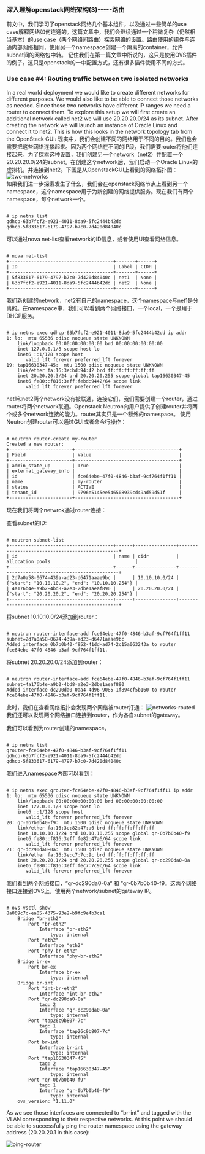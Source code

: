 ### 深入理解openstack网络架构(3)-----路由
前文中，我们学习了openstack网络几个基本组件，以及通过一些简单的use case解释网络如何连通的。这篇文章中，我们会继续通过一个稍微复杂（仍然相当基本）的use case（两个网络间路由）探索网络的设置。路由使用的组件与连通内部网络相同，使用另一个namespace创建一个隔离的container，允许subnet间的网络包中转。
记住我们在第一篇文章中所说的，这只是使用OVS插件的例子。这只是openstack的一中配置方式，还有很多插件使用不同的方式。

### Use case #4: Routing traffic between two isolated networks  
In a real world deployment we would like to create different networks for different purposes. We would also like to be able to connect those networks as needed. Since those two networks have different IP ranges we need a router to connect them. To explore this setup we will first create an additional network called net2 we will use 20.20.20.0/24 as its subnet. After creating the network we will launch an instance of Oracle Linux and connect it to net2. This is how this looks in the network topology tab from the OpenStack GUI:
现实中，我们会创建不同的网络用于不同的目的。我们也会需要把这些网络连接起来。因为两个网络在不同的IP段，我们需要router将他们连接起来。为了探索这种设置，我们创建另一个network（net2）并配置一个20.20.20.0/24的subnet。在创建这个network后，我们启动一个Oracle Linux的虚拟机，并连接到net2。下图是从OpenstackGUI上看到的网络拓扑图：  
![two-networks](https://blogs.oracle.com/ronen/resource/openstack-routing/two-networks.png)   
如果我们进一步探索发生了什么，我们会在openstack网络节点上看到另一个namespace，这个namespace用于为新创建的网络提供服务。现在我们有两个namespace，每个network一个。  
<pre><code>
# ip netns list
qdhcp-63b7fcf2-e921-4011-8da9-5fc2444b42dd
qdhcp-5f833617-6179-4797-b7c0-7d420d84040c
</code></pre>
可以通过nova net-list查看network的ID信息，或者使用UI查看网络信息。
<pre><code>
# nova net-list
+--------------------------------------+-------+------+
| ID                                   | Label | CIDR |
+--------------------------------------+-------+------+
| 5f833617-6179-4797-b7c0-7d420d84040c | net1  | None |
| 63b7fcf2-e921-4011-8da9-5fc2444b42dd | net2  | None |
+--------------------------------------+-------+------+
</code></pre>
我们新创建的network，net2有自己的namespace，这个namespace与net1是分离的。在namespace中，我们可以看到两个网络接口，一个local，一个是用于DHCP服务。
<pre><code>
# ip netns exec qdhcp-63b7fcf2-e921-4011-8da9-5fc2444b42dd ip addr
1: lo: <LOOPBACK,UP,LOWER_UP> mtu 65536 qdisc noqueue state UNKNOWN
    link/loopback 00:00:00:00:00:00 brd 00:00:00:00:00:00
    inet 127.0.0.1/8 scope host lo
    inet6 ::1/128 scope host
       valid_lft forever preferred_lft forever
19: tap16630347-45: <BROADCAST,UP,LOWER_UP> mtu 1500 qdisc noqueue state UNKNOWN
    link/ether fa:16:3e:bd:94:42 brd ff:ff:ff:ff:ff:ff
    inet 20.20.20.3/24 brd 20.20.20.255 scope global tap16630347-45
    inet6 fe80::f816:3eff:febd:9442/64 scope link
       valid_lft forever preferred_lft forever
</code></pre>   
net1和net2两个network没有被联通，连接它们，我们需要创建一个router，通过router将两个network联通。Openstack Neutron向用户提供了创建router并将两个或多个network连接的能力。router其实只是一个额外的namespace。
使用Neutron创建router可以通过GUI或者命令行操作：
<pre><code>
# neutron router-create my-router
Created a new router:
+-----------------------+--------------------------------------+
| Field                 | Value                                |
+-----------------------+--------------------------------------+
| admin_state_up        | True                                 |
| external_gateway_info |                                      |
| id                    | fce64ebe-47f0-4846-b3af-9cf764f1ff11 |
| name                  | my-router                            |
| status                | ACTIVE                               |
| tenant_id             | 9796e5145ee546508939cd49ad59d51f     |
+-----------------------+--------------------------------------+
</code></pre>
现在我们将两个netwrok通过router连接： 

查看subnet的ID:
<pre><code>
# neutron subnet-list
+--------------------------------------+------+---------------+------------------------------------------------+
| id                                   | name | cidr          | allocation_pools                               |
+--------------------------------------+------+---------------+------------------------------------------------+
| 2d7a0a58-0674-439a-ad23-d6471aaae9bc |      | 10.10.10.0/24 | {"start": "10.10.10.2", "end": "10.10.10.254"} |
| 4a176b4e-a9b2-4bd8-a2e3-2dbe1aeaf890 |      | 20.20.20.0/24 | {"start": "20.20.20.2", "end": "20.20.20.254"} |
+--------------------------------------+------+---------------+------------------------------------------------+
</code></pre>
将subnet 10.10.10.0/24添加到router：
<pre><code>
# neutron router-interface-add fce64ebe-47f0-4846-b3af-9cf764f1ff11 subnet=2d7a0a58-0674-439a-ad23-d6471aaae9bc
Added interface 0b7b0b40-f952-41dd-ad74-2c15a063243a to router fce64ebe-47f0-4846-b3af-9cf764f1ff11.
</code></pre>
将subnet 20.20.20.0/24添加到router：

<pre><code>
# neutron router-interface-add fce64ebe-47f0-4846-b3af-9cf764f1ff11 subnet=4a176b4e-a9b2-4bd8-a2e3-2dbe1aeaf890
Added interface dc290da0-0aa4-4d96-9085-1f894cf5b160 to router fce64ebe-47f0-4846-b3af-9cf764f1ff11.
</code></pre>
此时，我们在查看网络拓扑会发现两个网络被router打通：
![networks-routed](https://blogs.oracle.com/ronen/resource/openstack-routing/networks-routed.png)
我们还可以发现两个网络接口连接到router，作为各自subnet的gateway。  

我们可以看到为router创建的namespace。  
<pre><code>
# ip netns list
qrouter-fce64ebe-47f0-4846-b3af-9cf764f1ff11
qdhcp-63b7fcf2-e921-4011-8da9-5fc2444b42dd
qdhcp-5f833617-6179-4797-b7c0-7d420d84040c
</code></pre>
我们进入namespace内部可以看到：  

<pre><code>
# ip netns exec qrouter-fce64ebe-47f0-4846-b3af-9cf764f1ff11 ip addr
1: lo: <LOOPBACK,UP,LOWER_UP> mtu 65536 qdisc noqueue state UNKNOWN
    link/loopback 00:00:00:00:00:00 brd 00:00:00:00:00:00
    inet 127.0.0.1/8 scope host lo
    inet6 ::1/128 scope host
       valid_lft forever preferred_lft forever
20: qr-0b7b0b40-f9: <BROADCAST,UP,LOWER_UP> mtu 1500 qdisc noqueue state UNKNOWN
    link/ether fa:16:3e:82:47:a6 brd ff:ff:ff:ff:ff:ff
    inet 10.10.10.1/24 brd 10.10.10.255 scope global qr-0b7b0b40-f9
    inet6 fe80::f816:3eff:fe82:47a6/64 scope link
       valid_lft forever preferred_lft forever
21: qr-dc290da0-0a: <BROADCAST,UP,LOWER_UP> mtu 1500 qdisc noqueue state UNKNOWN
    link/ether fa:16:3e:c7:7c:9c brd ff:ff:ff:ff:ff:ff
    inet 20.20.20.1/24 brd 20.20.20.255 scope global qr-dc290da0-0a
    inet6 fe80::f816:3eff:fec7:7c9c/64 scope link
       valid_lft forever preferred_lft forever
</code></pre>
我们看到两个网络接口，“qr-dc290da0-0a“ 和 “qr-0b7b0b40-f9。这两个网络接口连接到OVS上，使用两个network/subnet的gateway IP。

<pre><code>
# ovs-vsctl show
8a069c7c-ea05-4375-93e2-b9fc9e4b3ca1
    Bridge "br-eth2"
        Port "br-eth2"
            Interface "br-eth2"
                type: internal
        Port "eth2"
            Interface "eth2"
        Port "phy-br-eth2"
            Interface "phy-br-eth2"
    Bridge br-ex
        Port br-ex
            Interface br-ex
                type: internal
    Bridge br-int
        Port "int-br-eth2"
            Interface "int-br-eth2"
        Port "qr-dc290da0-0a"
            tag: 2
            Interface "qr-dc290da0-0a"
                type: internal
        Port "tap26c9b807-7c"
            tag: 1
            Interface "tap26c9b807-7c"
                type: internal
        Port br-int
            Interface br-int
                type: internal
        Port "tap16630347-45"
            tag: 2
            Interface "tap16630347-45"
                type: internal
        Port "qr-0b7b0b40-f9"
            tag: 1
            Interface "qr-0b7b0b40-f9"
                type: internal
    ovs_version: "1.11.0"
</code></pre>

As we see those interfaces are connected to “br-int” and tagged with the VLAN corresponding to their respective networks. At this point we should be able to successfully ping the router namespace using the gateway address (20.20.20.1 in this case):


![ping-router](https://blogs.oracle.com/ronen/resource/openstack-routing/ping-router.png)
